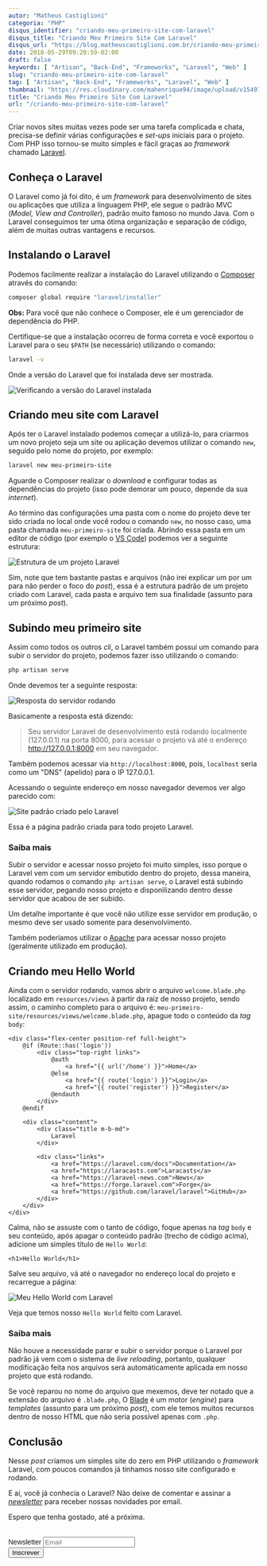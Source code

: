```yaml
---
autor: "Matheus Castiglioni"
categoria: "PHP"
disqus_identifier: "criando-meu-primeiro-site-com-laravel"
disqus_title: "Criando Meu Primeiro Site Com Laravel"
disqus_url: "https://blog.matheuscastiglioni.com.br/criando-meu-primeiro-site-com-laravel"
date: 2018-05-29T09:20:59-02:00
draft: false
keywords: [ "Artisan", "Back-End", "Frameworks", "Laravel", "Web" ]
slug: "criando-meu-primeiro-site-com-laravel"
tag: [ "Artisan", "Back-End", "Frameworks", "Laravel", "Web" ]
thumbnail: "https://res.cloudinary.com/mahenrique94/image/upload/v1549708951/criando-meu-primeiro-site-com-laravel_cjftaf.png"
title: "Criando Meu Primeiro Site Com Laravel"
url: "/criando-meu-primeiro-site-com-laravel"
---
```


Criar novos sites muitas vezes pode ser uma tarefa complicada e chata, precisa-se definir várias configurações e *set-ups* iniciais para o projeto. Com PHP isso tornou-se muito simples e fácil graças ao *framework* chamado [Laravel](http://laravel.com/).

## Conheça o Laravel

O Laravel como já foi dito, é um *framework* para desenvolvimento de sites ou aplicações que utiliza a linguagem PHP, ele segue o padrão MVC (*Model, View and Controller*), padrão muito famoso no mundo Java. Com o Laravel conseguimos ter uma ótima organização e separação de código, além de muitas outras vantagens e recursos.

## Instalando o Laravel

Podemos facilmente realizar a instalação do Laravel utilizando o [Composer](https://getcomposer.org/) através do comando:

```bash
composer global require "laravel/installer"
```

**Obs:** Para você que não conhece o Composer, ele é um gerenciador de dependência do PHP.

Certifique-se que a instalação ocorreu de forma correta e você exportou o Laravel para o seu `$PATH` (se necessário) utilizando o comando:

```bash
laravel -v
```

Onde a versão do Laravel que foi instalada deve ser mostrada.

![Verificando a versão do Laravel instalada](https://res.cloudinary.com/mahenrique94/image/upload/v1549709009/verificando-versao-laravel-instalada_vbpl5u.png)

## Criando meu site com Laravel

Após ter o Laravel instalado podemos começar a utilizá-lo, para criarmos um novo projeto seja um site ou aplicação devemos utilizar o comando `new`, seguido pelo nome do projeto, por exemplo:

```bash
laravel new meu-primeiro-site
```

Aguarde o Composer realizar o *download* e configurar todas as dependências do projeto (isso pode demorar um pouco, depende da sua *internet*).

Ao término das configurações uma pasta com o nome do projeto deve ter sido criada no local onde você rodou o comando `new`, no nosso caso, uma pasta chamada `meu-primeiro-site` foi criada. Abrindo essa pasta em um editor de código (por exemplo o [VS Code](https://code.visualstudio.com/)) podemos ver a seguinte estrutura:

![Estrutura de um projeto Laravel](https://res.cloudinary.com/mahenrique94/image/upload/v1549709058/estrutura-do-primeiro-site-laravel_ww92h9.png)

Sim, note que tem bastante pastas e arquivos (não irei explicar um por um para não perder o foco do *post*), essa é a estrutura padrão de um projeto criado com Laravel, cada pasta e arquivo tem sua finalidade (assunto para um próximo *post*).

## Subindo meu primeiro site

Assim como todos os outros *cli*, o Laravel também possuí um comando para subir o servidor do projeto, podemos fazer isso utilizando o comando:

```bash
php artisan serve
```

Onde devemos ter a seguinte resposta:

![Resposta do servidor rodando](https://res.cloudinary.com/mahenrique94/image/upload/v1549709108/subindo-projeto-com-laravel_udaz9j.png)

Basicamente a resposta está dizendo:

> Seu servidor Laravel de desenvolvimento está rodando localmente (127.0.0.1) na porta 8000, para acessar o projeto vá até o endereço http://127.0.0.1:8000 em seu navegador.

Também podemos acessar via `http://localhost:8000`, pois, `localhost` seria como um "DNS" (apelido) para o IP 127.0.0.1.

Acessando o seguinte endereço em nosso navegador devemos ver algo parecido com:

![Site padrão criado pelo Laravel](https://res.cloudinary.com/mahenrique94/image/upload/v1549709162/pagina-padrao-laravel_cue5du.png)

Essa é a página padrão criada para todo projeto Laravel.

### Saiba mais

Subir o servidor e acessar nosso projeto foi muito simples, isso porque o Laravel vem com um servidor embutido dentro do projeto, dessa maneira, quando rodamos o comando `php artisan serve`, o Laravel está subindo esse servidor, pegando nosso projeto e disponilizando dentro desse servidor que acabou de ser subido.

Um detalhe importante é que você não utilize esse servidor em produção, o mesmo deve ser usado somente para desenvolvimento.

Também poderíamos utilizar o [Apache](https://www.apache.org/) para acessar nosso projeto (geralmente utilizado em produção).

## Criando meu Hello World

Ainda com o servidor rodando, vamos abrir o arquivo `welcome.blade.php` localizado em `resources/views` á partir da raiz de nosso projeto, sendo assim, o caminho completo para o arquivo é: `meu-primeiro-site/resources/views/welcome.blade.php`, apague todo o conteúdo da *tag* `body`:

```markup
<div class="flex-center position-ref full-height">
	@if (Route::has('login'))
		<div class="top-right links">
			@auth
				<a href="{{ url('/home') }}">Home</a>
			@else
				<a href="{{ route('login') }}">Login</a>
				<a href="{{ route('register') }}">Register</a>
			@endauth
		</div>
	@endif

	<div class="content">
		<div class="title m-b-md">
			Laravel
		</div>

		<div class="links">
			<a href="https://laravel.com/docs">Documentation</a>
			<a href="https://laracasts.com">Laracasts</a>
			<a href="https://laravel-news.com">News</a>
			<a href="https://forge.laravel.com">Forge</a>
			<a href="https://github.com/laravel/laravel">GitHub</a>
		</div>
	</div>
</div>
```

Calma, não se assuste com o tanto de código, foque apenas na *tag* `body` e seu conteúdo, após apagar o conteúdo padrão (trecho de código acima), adicione um simples título de `Hello World`:

```markup
<h1>Hello World</h1>
```

Salve seu arquivo, vá até o navegador no endereço local do projeto e recarregue a página:

![Meu Hello World com Laravel](https://res.cloudinary.com/mahenrique94/image/upload/v1549709243/hello-world-com-laravel_pfak37.png)

Veja que temos nosso `Hello World` feito com Laravel.

### Saiba mais

Não houve a necessidade parar e subir o servidor porque o Laravel por padrão já vem com o sistema de *live reloading*, portanto, qualquer modificação feita nos arquivos será automáticamente aplicada em nosso projeto que está rodando.

Se você reparou no nome do arquivo que mexemos, deve ter notado que a extensão do arquivo é `.blade.php`, O [Blade](https://laravel.com/docs/5.6/blade) é um motor (*engine*) para *templates* (assunto para um próximo *post*), com ele temos muitos recursos dentro de nosso HTML que não seria possível apenas com `.php`.

## Conclusão

Nesse *post* criamos um simples site do zero em PHP utilizando o *framework* Laravel, com poucos comandos já tinhamos nosso site configurado e rodando.

E aí, você já conhecia o Laravel? Não deixe de comentar e assinar a [*newsletter*](http://eepurl.com/ggP7Rv) para receber nossas novidades por email.

Espero que tenha gostado, até a próxima.

<!-- Begin Mailchimp Signup Form -->
<link href="//cdn-images.mailchimp.com/embedcode/horizontal-slim-10_7.css" rel="stylesheet" type="text/css">
<style type="text/css">
	#mc_embed_signup{clear:left; font:14px Helvetica,Arial,sans-serif; width:100%;margin-top: 2rem;}
</style>
<div id="mc_embed_signup">
<form action="https://matheuscastiglioni.us12.list-manage.com/subscribe/post?u=5a8a2e7202680f2d5098f12bc&amp;id=6ede898886" method="post" id="mc-embedded-subscribe-form" name="mc-embedded-subscribe-form" class="validate" target="_blank" novalidate>
    <div id="mc_embed_signup_scroll">
	<label for="mce-EMAIL">Newsletter</label>
	<input type="email" value="" name="EMAIL" class="email" id="mce-EMAIL" placeholder="Email" required>
    <div style="position: absolute; left: -5000px;" aria-hidden="true"><input type="text" name="b_5a8a2e7202680f2d5098f12bc_6ede898886" tabindex="-1" value=""></div>
    <div class="clear"><input type="submit" value="Inscrever" name="subscribe" id="mc-embedded-subscribe" class="button"></div></div>
</form>
</div>
<!--End mc_embed_signup-->
